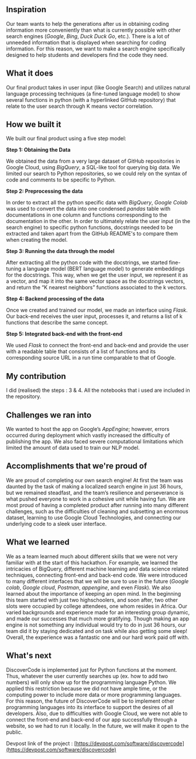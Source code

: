 ## Inspiration

Our team wants to help the generations after us in obtaining coding information more conveniently than what is currently possible with other search engines (_Google_,  _Bing_,  _Duck Duck Go_, etc.). There is a lot of unneeded information that is displayed when searching for coding information. For this reason, we want to make a search engine specifically designed to help students and developers find the code they need.

## What it does

Our final product takes in user input (like Google Search) and utilizes natural language processing techniques (a fine-tuned language model) to show several functions in python (with a hyperlinked GitHub repository) that relate to the user search through K means vector correlation.

## How we built it

We built our final product using a five step model:

**Step 1: Obtaining the Data**

We obtained the data from a very large dataset of GitHub repositories in Google Cloud, using  _BigQuery_, a SQL-like tool for querying big data. We limited our search to Python repositories, so we could rely on the syntax of code and comments to be specific to Python.

**Step 2: Preprocessing the data**

In order to extract all the python specific data with  _BigQuery_,  _Google Colab_  was used to convert the data into one condensed  _pandas_  table with documentations in one column and functions corresponding to the documentation in the other. In order to ultimately relate the user input (in the search engine) to specific python functions, docstrings needed to be extracted and taken apart from the GitHub README's to compare them when creating the model.

**Step 3: Running the data through the model**

After extracting all the python code with the docstrings, we started fine-tuning a language model (BERT language model) to generate embeddings for the docstrings. This way, when we get the user input, we represent it as a vector, and map it into the same vector space as the docstrings vectors, and return the “K nearest neighbors” functions associated to the k vectors.

**Step 4: Backend processing of the data**

Once we created and trained our model, we made an interface using  _Flask_. Our back-end receives the user input, processes it, and returns a list of k functions that describe the same concept.

**Step 5: Integrated back-end with the front-end**

We used  _Flask_  to connect the front-end and back-end and provide the user with a readable table that consists of a list of functions and its corresponding source URL in a run time comparable to that of Google.

## My contribution
I did (realised) the steps : 3 & 4. All the notebooks that i used are included in the repository.

## Challenges we ran into

We wanted to host the app on Google’s  _AppEngine_; however, errors occurred during deployment which vastly increased the difficulty of publishing the app. We also faced severe computational limitations which limited the amount of data used to train our NLP model.

## Accomplishments that we're proud of

We are proud of completing our own search engine! At first the team was daunted by the task of making a localized search engine in just 36 hours, but we remained steadfast, and the team’s resilience and perseverance is what pushed everyone to work in a cohesive unit while having fun. We are most proud of having a completed product after running into many different challenges, such as the difficulties of cleaning and subsetting an enormous dataset, learning to use Google Cloud Technologies, and connecting our underlying code to a sleek user interface.

## What we learned

We as a team learned much about different skills that we were not very familiar with at the start of this hackathon. For example, we learned the intricacies of BigQuery, different machine learning and data science related techniques, connecting front-end and back-end code. We were introduced to many different interfaces that we will be sure to use in the future (_Google colab_,  _Google cloud_,  _Postman_,  _appengine_, and even  _Flask_). We also learned about the importance of keeping an open mind. In the beginning this team started with just two highschoolers, and soon after, two other slots were occupied by college attendees, one whom resides in Africa. Our varied backgrounds and experience made for an interesting group dynamic, and made our successes that much more gratifying. Though making an app engine is not something any individual would try to do in just 36 hours, our team did it by staying dedicated and on task while also getting some sleep! Overall, the experience was a fantastic one and our hard work paid off with.

## What's next

DiscoverCode is implemented just for Python functions at the moment. Thus, whatever the user currently searches up (ex. how to add two numbers) will only show up for the programming language Python. We applied this restriction because we did not have ample time, or the computing power to include more data or more programming languages. For this reason, the future of DiscoverCode will be to implement other programming languages into its interface to support the desires of all developers. Also, due to difficulties with Google Cloud, we were not able to connect the front-end and back-end of our app successfully through a website, so we had to run it locally. In the future, we will make it open to the public.

Devpost link of the project : [https://devpost.com/software/discovercode](https://devpost.com/software/discovercode)
